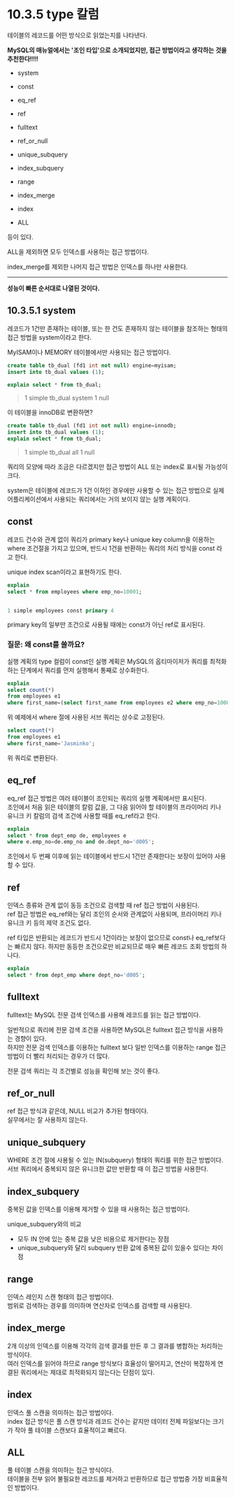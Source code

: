 # 10.3.5 type 칼럼



테이블의 레코드를 어떤 방식으로 읽었는지를 나타낸다.



**MySQL의 매뉴얼에서는 '조인 타입'으로 소개되었지만, 접근 방법이라고 생각하는 것을 추천한다!!!!**



- system

- const

- eq_ref

- ref

- fulltext

- ref_or_null

- unique_subquery

- index_subquery

- range

- index_merge

- index

- ALL



등이 있다.



ALL을 제외하면 모두 인덱스를 사용하는 접근 방법이다.

index_merge를 제외한 나머지 접근 방법은 인덱스를 하나만 사용한다.

****

**성능이 빠른 순서대로 나열된 것이다.**



## 10.3.5.1 system

레코드가 1건만 존재하는 테이블, 또는 한 건도 존재하지 않는 테이블을 참조하는 형태의 접근 방법을 system이라고 한다.

MyISAM이나  MEMORY 테이블에서만 사용되는 접근 방법이다.

```sql
create table tb_dual (fd1 int not null) engine=myisam;
insert into tb_dual values (1);

explain select * from tb_dual;
```

> 1 simple tb_dual system 1 null

이 테이블을 innoDB로 변환하면?

```sql
create table tb_dual (fd1 int not null) engine=innodb;
insert into tb_dual values (1);
explain select * from tb_dual;
```

> 1 simple tb_dual all 1 null

쿼리의 모양에 따라 조금은 다르겠지만 접근 방법이 ALL 또는 index로 표시될 가능성이 크다.

system은 테이블에 레코드가 1건 이하인 경우에만 사용할 수 있는 접근 방법으로 실제 어플리케이션에서 사용되는 쿼리에서는 거의 보이지 않는 실행 계획이다.

## const

레코드 건수와 관계 없이 쿼리가 primary key나 unique key column을 이용하는 where 조건절을 가지고 있으며, 반드시 1건을 반환하는 쿼리의 처리 방식을 const 라고 한다.

unique index scan이라고 표현하기도 한다.

```sql
explain
select * from employees where emp_no=10001;


1 simple employees const primary 4
```

primary key의 일부만 조건으로 사용될 때에는 const가 아닌 ref로 표시된다.

### 질문: 왜 const를 쓸까요?

실행 계획의 type 컬럼이 const인 실행 계획은 MySQL의 옵티마이저가 쿼리를 최적화하는 단계에서 쿼리를 먼저 실행해서 통째로 상수화한다.

```sql
explain
select count(*)
from employees e1
where first_name=(select first_name from employees e2 where emp_no=10001);
```

위 예제에서 where 절에 사용된 서브 쿼리는 상수로 고정된다.

```sql
select count(*)
from employees e1
where first_name='Jasminko';
```

위 쿼리로 변환된다.

## eq_ref
eq_ref 접근 방법은 여러 테이블이 조인되는 쿼리의 실행 계획에서만 표시된다.    
조인에서 처음 읽은 테이블의 칼럼 값을, 그 다음 읽어야 할 테이블의 프라이머리 키나 유니크 키 칼럼의 검색 조건에 사용할 때를 eq_ref라고 한다.

```sql
explain
select * from dept_emp de, employees e
where e.emp_no=de.emp_no and de.dept_no='d005';
```
조인에서 두 번째 이후에 읽는 테이블에서 반드시 1건만 존재한다는 보장이 있어야 사용할 수 있다.

## ref

인덱스 종류와 관계 없이 동등 조건으로 검색할 때 ref 접근 방법이 사용된다.     
ref 접근 방법은 eq_ref와는 달리 조인의 순서와 관계없이 사용되며, 프라이머리 키나 유니크 키 등의 제약 조건도 없다.   

ref 타입은 반환되는 레코드가 반드시 1건이라는 보장이 없으므로 const나 eq_ref보다는 빠르지 않다. 하지만 동등한 조건으로만 비교되므로 매우 빠른 레코드 조회 방법의 하나다.    

```sql
explain
select * from dept_emp where dept_no='d005';
```
## fulltext
fulltext는 MySQL 전문 검색 인덱스를 사용해 레코드를 읽는 접근 방법이다.

일반적으로 쿼리에 전문 검색 조건을 사용하면 MySQL은 fulltext 접근 방식을 사용하는 경향이 있다.     
하지만 전문 검색 인덱스를 이용하는 fulltext 보다 일반 인덱스를 이용하는 range 접근 방법이 더 빨리 처리되는 경우가 더 많다.

전문 검색 쿼리는 각 조건별로 성능을 확인해 보는 것이 좋다.

## ref_or_null
ref 접근 방식과 같은데, NULL 비교가 추가된 형태이다.    
실무에서는 잘 사용하지 않는다.

## unique_subquery
WHERE 조건 절에 사용될 수 있는 IN(subquery) 형태의 쿼리를 위한 접근 방법이다.
서브 쿼리에서 중복되지 않은 유니크한 값만 반환할 때 이 접근 방법을 사용한다.

## index_subquery
중복된 값을 인덱스를 이용해 제거할 수 있을 때 사용하는 접근 방법이다.

unique_subquery와의 비교
+ 모두 IN 안에 있는 중복 값을 낮은 비용으로 제거한다는 장점
+ unique_subquery와 달리 subquery 반환 값에 중복된 값이 있을수 있다는 차이점 

## range
인덱스 레인지 스캔 형태의 접근 방법이다.     
범위로 검색하는 경우를 의미하며 연산자로 인덱스를 검색할 때 사용된다.

## index_merge

2개 이상의 인덱스를 이용해 각각의 검색 결과를 만든 후 그 결과를 병합하는 처리하는 방식이다.   
여러 인덱스를 읽어야 하므로 range 방식보다 효율성이 떨어지고, 연산이 복잡하게 연결된 쿼리에서는 제대로 최적화되지 않는다는 단점이 있다.

## index
인덱스 풀 스캔을 의미하는 접근 방법이다.   
index 접근 방식은 풀 스캔 방식과 레코드 건수는 같지만 데이터 전체 파일보다는 크기가 작아 풀 테이블 스캔보다 효율적이고 빠르다. 

## ALL

풀 테이블 스캔을 의미하는 접근 방식이다.  
테이블을 전부 읽어 불필요한 레코드를 제거하고 반환하므로 접근 방법중 가장 비효율적인 방법이다.


